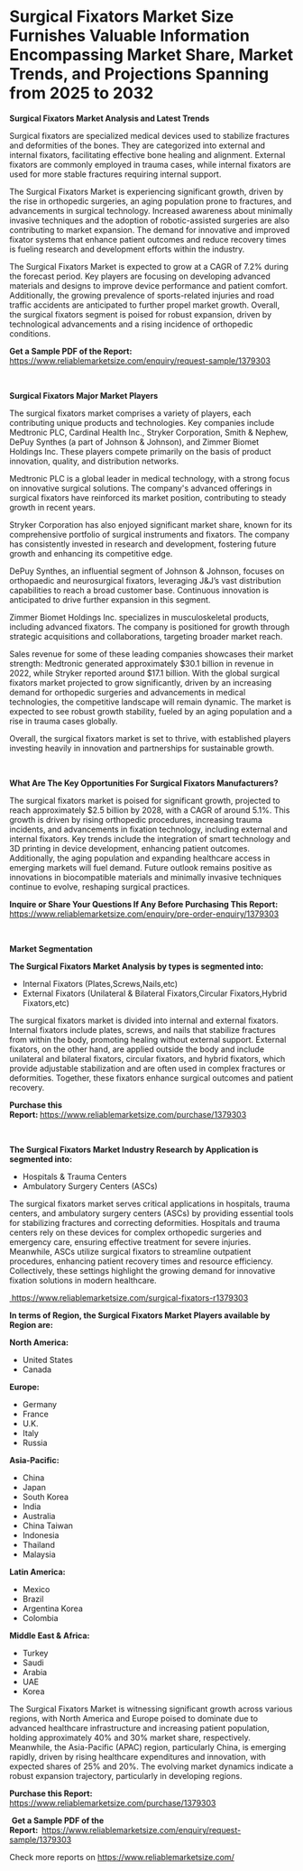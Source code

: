 <p><h1>Surgical Fixators Market Size Furnishes Valuable Information Encompassing Market Share, Market Trends, and Projections Spanning from 2025 to 2032</h1></p><p><strong>Surgical Fixators Market Analysis and Latest Trends</strong></p>
<p><p>Surgical fixators are specialized medical devices used to stabilize fractures and deformities of the bones. They are categorized into external and internal fixators, facilitating effective bone healing and alignment. External fixators are commonly employed in trauma cases, while internal fixators are used for more stable fractures requiring internal support.</p><p>The Surgical Fixators Market is experiencing significant growth, driven by the rise in orthopedic surgeries, an aging population prone to fractures, and advancements in surgical technology. Increased awareness about minimally invasive techniques and the adoption of robotic-assisted surgeries are also contributing to market expansion. The demand for innovative and improved fixator systems that enhance patient outcomes and reduce recovery times is fueling research and development efforts within the industry.</p><p>The Surgical Fixators Market is expected to grow at a CAGR of 7.2% during the forecast period. Key players are focusing on developing advanced materials and designs to improve device performance and patient comfort. Additionally, the growing prevalence of sports-related injuries and road traffic accidents are anticipated to further propel market growth. Overall, the surgical fixators segment is poised for robust expansion, driven by technological advancements and a rising incidence of orthopedic conditions.</p></p>
<p><strong>Get a Sample PDF of the Report:&nbsp;</strong> <a href="https://www.reliablemarketsize.com/enquiry/request-sample/1379303?utm_campaign=2307&utm_medium=2&utm_source=Github&utm_content=ia&utm_term=06032025&utm_id=surgical-fixators">https://www.reliablemarketsize.com/enquiry/request-sample/1379303</a></p>
<p>&nbsp;</p>
<p><strong>Surgical Fixators Major Market Players</strong></p>
<p><p>The surgical fixators market comprises a variety of players, each contributing unique products and technologies. Key companies include Medtronic PLC, Cardinal Health Inc., Stryker Corporation, Smith & Nephew, DePuy Synthes (a part of Johnson & Johnson), and Zimmer Biomet Holdings Inc. These players compete primarily on the basis of product innovation, quality, and distribution networks.</p><p>Medtronic PLC is a global leader in medical technology, with a strong focus on innovative surgical solutions. The company's advanced offerings in surgical fixators have reinforced its market position, contributing to steady growth in recent years.</p><p>Stryker Corporation has also enjoyed significant market share, known for its comprehensive portfolio of surgical instruments and fixators. The company has consistently invested in research and development, fostering future growth and enhancing its competitive edge.</p><p>DePuy Synthes, an influential segment of Johnson & Johnson, focuses on orthopaedic and neurosurgical fixators, leveraging J&J’s vast distribution capabilities to reach a broad customer base. Continuous innovation is anticipated to drive further expansion in this segment.</p><p>Zimmer Biomet Holdings Inc. specializes in musculoskeletal products, including advanced fixators. The company is positioned for growth through strategic acquisitions and collaborations, targeting broader market reach.</p><p>Sales revenue for some of these leading companies showcases their market strength: Medtronic generated approximately $30.1 billion in revenue in 2022, while Stryker reported around $17.1 billion. With the global surgical fixators market projected to grow significantly, driven by an increasing demand for orthopedic surgeries and advancements in medical technologies, the competitive landscape will remain dynamic. The market is expected to see robust growth stability, fueled by an aging population and a rise in trauma cases globally. </p><p>Overall, the surgical fixators market is set to thrive, with established players investing heavily in innovation and partnerships for sustainable growth.</p></p>
<p>&nbsp;</p>
<p><strong>What Are The Key Opportunities For Surgical Fixators Manufacturers?</strong></p>
<p><p>The surgical fixators market is poised for significant growth, projected to reach approximately $2.5 billion by 2028, with a CAGR of around 5.1%. This growth is driven by rising orthopedic procedures, increasing trauma incidents, and advancements in fixation technology, including external and internal fixators. Key trends include the integration of smart technology and 3D printing in device development, enhancing patient outcomes. Additionally, the aging population and expanding healthcare access in emerging markets will fuel demand. Future outlook remains positive as innovations in biocompatible materials and minimally invasive techniques continue to evolve, reshaping surgical practices.</p></p>
<p><strong>Inquire or Share Your Questions If Any Before Purchasing This Report:</strong> <a href="https://www.reliablemarketsize.com/enquiry/pre-order-enquiry/1379303?utm_campaign=2307&utm_medium=2&utm_source=Github&utm_content=ia&utm_term=06032025&utm_id=surgical-fixators">https://www.reliablemarketsize.com/enquiry/pre-order-enquiry/1379303</a></p>
<p>&nbsp;</p>
<p><strong>Market Segmentation</strong></p>
<p><strong>The Surgical Fixators Market Analysis by types is segmented into:</strong></p>
<p><ul><li>Internal Fixators (Plates,Screws,Nails,etc)</li><li>External Fixators (Unilateral & Bilateral Fixators,Circular Fixators,Hybrid Fixators,etc)</li></ul></p>
<p><p>The surgical fixators market is divided into internal and external fixators. Internal fixators include plates, screws, and nails that stabilize fractures from within the body, promoting healing without external support. External fixators, on the other hand, are applied outside the body and include unilateral and bilateral fixators, circular fixators, and hybrid fixators, which provide adjustable stabilization and are often used in complex fractures or deformities. Together, these fixators enhance surgical outcomes and patient recovery.</p></p>
<p><strong>Purchase this Report:&nbsp;</strong><a href="https://www.reliablemarketsize.com/purchase/1379303?utm_campaign=2307&utm_medium=2&utm_source=Github&utm_content=ia&utm_term=06032025&utm_id=surgical-fixators">https://www.reliablemarketsize.com/purchase/1379303</a></p>
<p>&nbsp;</p>
<p><strong>The Surgical Fixators Market Industry Research by Application is segmented into:</strong></p>
<p><ul><li>Hospitals & Trauma Centers</li><li>Ambulatory Surgery Centers (ASCs)</li></ul></p>
<p><p>The surgical fixators market serves critical applications in hospitals, trauma centers, and ambulatory surgery centers (ASCs) by providing essential tools for stabilizing fractures and correcting deformities. Hospitals and trauma centers rely on these devices for complex orthopedic surgeries and emergency care, ensuring effective treatment for severe injuries. Meanwhile, ASCs utilize surgical fixators to streamline outpatient procedures, enhancing patient recovery times and resource efficiency. Collectively, these settings highlight the growing demand for innovative fixation solutions in modern healthcare.</p></p>
<p><a href="https://www.reliablemarketsize.com/surgical-fixators-r1379303?utm_campaign=2307&utm_medium=2&utm_source=Github&utm_content=ia&utm_term=06032025&utm_id=surgical-fixators">&nbsp;https://www.reliablemarketsize.com/surgical-fixators-r1379303</a></p>
<p><strong>In terms of Region, the Surgical Fixators Market Players available by Region are:</strong></p>
<p>
    <p> <strong> North America: </strong>
        <ul>
            <li>United States</li>
            <li>Canada</li>
        </ul>
        </p> 
    <p> <strong> Europe: </strong>
        <ul>
            <li>Germany</li>
            <li>France</li>
            <li>U.K.</li>
            <li>Italy</li>
            <li>Russia</li>
        </ul>
        </p> 
    <p> <strong> Asia-Pacific: </strong>
        <ul>
            <li>China</li>
            <li>Japan</li>
            <li>South Korea</li>
            <li>India</li>
            <li>Australia</li>
            <li>China Taiwan</li>
            <li>Indonesia</li>
            <li>Thailand</li>
            <li>Malaysia</li>
        </ul>
        </p> 
    <p> <strong> Latin America: </strong>
        <ul>
            <li>Mexico</li>
            <li>Brazil</li>
            <li>Argentina Korea</li>
            <li>Colombia</li>
        </ul>
        </p> 
    <p> <strong> Middle East & Africa: </strong>
        <ul>
            <li>Turkey</li>
            <li>Saudi</li>
            <li>Arabia</li>
            <li>UAE</li>
            <li>Korea</li>
        </ul>
    </p>
    </p>
<p><p>The Surgical Fixators Market is witnessing significant growth across various regions, with North America and Europe poised to dominate due to advanced healthcare infrastructure and increasing patient population, holding approximately 40% and 30% market share, respectively. Meanwhile, the Asia-Pacific (APAC) region, particularly China, is emerging rapidly, driven by rising healthcare expenditures and innovation, with expected shares of 25% and 20%. The evolving market dynamics indicate a robust expansion trajectory, particularly in developing regions.</p></p>
<p><strong>Purchase this Report: </strong><a href="https://www.reliablemarketsize.com/purchase/1379303?utm_campaign=2307&utm_medium=2&utm_source=Github&utm_content=ia&utm_term=06032025&utm_id=surgical-fixators">https://www.reliablemarketsize.com/purchase/1379303</a></p>
<p>&nbsp;<strong>Get a Sample PDF of the Report:&nbsp;&nbsp;</strong><a href="https://www.reliablemarketsize.com/enquiry/request-sample/1379303?utm_campaign=2307&utm_medium=2&utm_source=Github&utm_content=ia&utm_term=06032025&utm_id=surgical-fixators">https://www.reliablemarketsize.com/enquiry/request-sample/1379303</a></p>
<p><strong></strong></p>
<p>Check more reports on <a href="https://www.reliablemarketsize.com/?utm_campaign=2307&utm_medium=2&utm_source=Github&utm_content=ia&utm_term=06032025&utm_id=surgical-fixators">https://www.reliablemarketsize.com/</a></p>